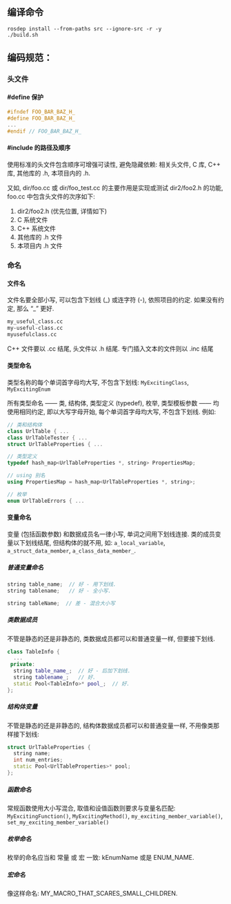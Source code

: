 ## 编译命令

```shell
rosdep install --from-paths src --ignore-src -r -y
./build.sh
```



## 编码规范：

### 头文件
#### #define 保护
```c++
#ifndef FOO_BAR_BAZ_H_
#define FOO_BAR_BAZ_H_
...
#endif // FOO_BAR_BAZ_H_
```
#### #include 的路径及顺序
使用标准的头文件包含顺序可增强可读性, 避免隐藏依赖: 相关头文件, C 库, C++ 库, 其他库的 .h, 本项目内的 .h.

又如, dir/foo.cc 或 dir/foo_test.cc 的主要作用是实现或测试 dir2/foo2.h 的功能, foo.cc 中包含头文件的次序如下:
   1. dir2/foo2.h (优先位置, 详情如下)
   2. C 系统文件
   3. C++ 系统文件
   4. 其他库的 .h 文件
   5. 本项目内 .h 文件

### 命名
#### 文件名
文件名要全部小写, 可以包含下划线 (\_) 或连字符 (-), 依照项目的约定. 如果没有约定, 那么 “_” 更好.
```txt
my_useful_class.cc
my-useful-class.cc
myusefulclass.cc
```
C++ 文件要以 .cc 结尾, 头文件以 .h 结尾. 专门插入文本的文件则以 .inc 结尾

#### 类型命名
类型名称的每个单词首字母均大写, 不包含下划线: `MyExcitingClass`, `MyExcitingEnum`  


所有类型命名 —— 类, 结构体, 类型定义 (typedef), 枚举, 类型模板参数 —— 均使用相同约定, 即以大写字母开始, 每个单词首字母均大写, 不包含下划线. 例如:
```c++
// 类和结构体
class UrlTable { ...
class UrlTableTester { ...
struct UrlTableProperties { ...

// 类型定义
typedef hash_map<UrlTableProperties *, string> PropertiesMap;

// using 别名
using PropertiesMap = hash_map<UrlTableProperties *, string>;

// 枚举
enum UrlTableErrors { ...
```

#### 变量命名
变量 (包括函数参数) 和数据成员名一律小写, 单词之间用下划线连接. 类的成员变量以下划线结尾, 但结构体的就不用, 如: `a_local_variable`, `a_struct_data_member`, `a_class_data_member_`.

##### 普通变量命名
```c++
string table_name;  // 好 - 用下划线.
string tablename;   // 好 - 全小写.

string tableName;  // 差 - 混合大小写
```

##### 类数据成员
不管是静态的还是非静态的, 类数据成员都可以和普通变量一样, 但要接下划线.

```c++
class TableInfo {
  ...
 private:
  string table_name_;  // 好 - 后加下划线.
  string tablename_;   // 好.
  static Pool<TableInfo>* pool_;  // 好.
};
```

##### 结构体变量
不管是静态的还是非静态的, 结构体数据成员都可以和普通变量一样, 不用像类那样接下划线:

```c++
struct UrlTableProperties {
  string name;
  int num_entries;
  static Pool<UrlTableProperties>* pool;
};
```

##### 函数命名

常规函数使用大小写混合, 取值和设值函数则要求与变量名匹配: `MyExcitingFunction()`, `MyExcitingMethod()`, `my_exciting_member_variable()`, `set_my_exciting_member_variable()`

##### 枚举命名
枚举的命名应当和 常量 或 宏 一致: kEnumName 或是 ENUM_NAME.

##### 宏命名
像这样命名: MY_MACRO_THAT_SCARES_SMALL_CHILDREN.
